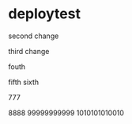 # deploytest

second change

third change

fouth

fifth
sixth

777

8888 99999999999
1010101010010

